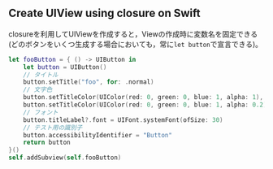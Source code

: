 ## Create UIView using closure on Swift

closureを利用してUIViewを作成すると，Viewの作成時に変数名を固定できる(どのボタンをいくつ生成する場合においても，常に`let button`で宣言できる)。

```swift
let fooButton = { () -> UIButton in
    let button = UIButton()
    // タイトル
    button.setTitle("foo", for: .normal)
    // 文字色
    button.setTitleColor(UIColor(red: 0, green: 0, blue: 1, alpha: 1), for: .normal)
    button.setTitleColor(UIColor(red: 0, green: 0, blue: 1, alpha: 0.2), for: .highlighted)
    // フォント
    button.titleLabel?.font = UIFont.systemFont(ofSize: 30)
    // テスト用の識別子
    button.accessibilityIdentifier = "Button"
    return button
}()
self.addSubview(self.fooButton)
```
